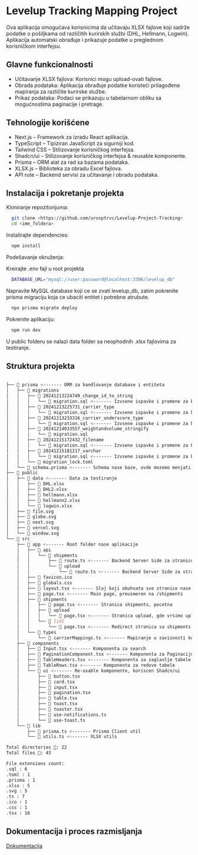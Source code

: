 
# Levelup Tracking Mapping Project

Ova aplikacija omogućava korisnicima da učitavaju XLSX fajlove koji sadrže podatke o pošiljkama od različitih kurirskih službi (DHL, Hellmann, Logwin). Aplikacija automatski obrađuje i prikazuje podatke u preglednom korisničkom interfejsu.


## Glavne funkcionalnosti

- Učitavanje XLSX fajlova: Korisnici mogu upload-ovati fajlove.
- Obrada podataka: Aplikacija obrađuje podatke koristeći prilagođene mapiranja za različite kurirske službe.
- Prikaz podataka: Podaci se prikazuju u tabelarnom obliku sa mogućnostima paginacije i pretrage.

## Tehnologije korišćene

 - Next.js – Framework za izradu React aplikacija.
 - TypeScript – Tipiziran JavaScript za sigurniji kod.
 - Tailwind CSS – Stilizovanje korisničkog interfejsa.
 - Shadcn/ui – Stilizovanje korisničkog interfejsa & reusable komponente.
 - Prisma – ORM alat za rad sa bazama podataka.
 - XLSX.js – Biblioteka za obradu Excel fajlova.
 - API rute – Backend servisi za učitavanje i obradu podataka.


## Instalacija i pokretanje projekta

Kloniranje repozitorijuma:

```bash
  git clone <https://github.com/urosptrvc/Levelup-Project-Tracking>
  cd <ime_foldera>
```

Instalirajte dependencies:

```bash
  npm install
```

Podešavanje okruženja:

Kreirajte .env fajl u root projekta

```bash
  DATABASE_URL="mysql://user:password@localhost:3306/levelup_db"
```

Napravite MySQL database koji ce se zvati levelup_db, zatim pokrenite prisma migraciju koja ce ubaciti entitet i  potrebne atrubute.

```bash
  npx prisma migrate deploy
```

Pokrenite aplikaciju:

```bash
  npm run dev
```
U public folderu se nalazi data folder sa neophodnih .xlsx fajlovima za testiranje.
## Struktura projekta
```bash

├── 📂 prisma <------- ORM za handlovanje database i entiteta
│   ├── 📂 migrations
│   │   ├── 📂 20241213224749_change_id_to_string
│   │   │   └── 📄 migration.sql <------- Izvsene ispavke i promene za bazu
│   │   ├── 📂 20241213225731_carrier_type
│   │   │   └── 📄 migration.sql <------- Izvsene ispavke i promene za bazu
│   │   ├── 📂 20241213233316_carrier_underscore_type
│   │   │   └── 📄 migration.sql <------- Izvsene ispavke i promene za bazu
│   │   ├── 📂 20241214033557_weightandvolume_stringify
│   │   │   └── 📄 migration.sql
│   │   ├── 📂 20241215172432_filename
│   │   │   └── 📄 migration.sql <------- Izvsene ispavke i promene za bazu
│   │   ├── 📂 20241215181217_varchar
│   │   │   └── 📄 migration.sql <------- Izvsene ispavke i promene za bazu
│   │   └── 📄 migration_lock.toml
│   └── 📄 schema.prisma <------- Schema nase baze, ovde mozemo menjati samu bazu
├── 📂 public
│   ├── 📂 data <------- Data za testiranje
│   │   ├── 📄 DHL.xlsx
│   │   ├── 📄 DHL2.xlsx
│   │   ├── 📄 hellmann.xlsx
│   │   ├── 📄 hellmann2.xlsx
│   │   └── 📄 logwin.xlsx
│   ├── 📄 file.svg
│   ├── 📄 globe.svg
│   ├── 📄 next.svg
│   ├── 📄 vercel.svg
│   └── 📄 window.svg
└── 📂 src
    ├── 📂 app <------- Root folder nase aplikacije
    │   ├── 📂 api
    │   │   └── 📂 shipments
    │   │       ├── 📄 route.ts <------- Backend Server Side za stranicu shipments
    │   │       └── 📂 upload
    │   │           └── 📄 route.ts <------- Backend Server Side za stranicu upload
    │   ├── 📄 favicon.ico
    │   ├── 📄 globals.css
    │   ├── 📄 layout.tsx <------- Sloj koji obuhvata sve stranice nase aplikacije
    │   ├── 📄 page.tsx <------- Main page, preusmeren na /shipments
    │   ├── 📂 shipments
    │   │   ├── 📄 page.tsx <------- Stranica shipments, pocetna
    │   │   ├── 📂 upload
    │   │   │   └── 📄 page.tsx <------- Stranica upload, gde vrsimo upload 
    │   │   └── 📂 [id]
    │   │       └── 📄 page.tsx <------- Redirect stranica sa shipments
    │   └── 📂 types
    │       └── 📄 carrierMappings.ts <------- Mapiranje u zavisnosti koji je carrier
    ├── 📂 components 
    │   ├── 📄 Input.tsx <------- Komponenta za search
    │   ├── 📄 PaginationComponent.tsx <------- Komponenta za Paginaciju
    │   ├── 📄 TableHeaders.tsx <------- Komponenta za zaglavlje tabele
    │   ├── 📄 TableRows.tsx <------- Komponenta za redove tabele
    │   └── 📂 ui <------- Re-usable komponente, koriscen Shadcn/ui
    │       ├── 📄 button.tsx
    │       ├── 📄 card.tsx
    │       ├── 📄 input.tsx
    │       ├── 📄 pagination.tsx
    │       ├── 📄 table.tsx
    │       ├── 📄 toast.tsx
    │       ├── 📄 toaster.tsx
    │       ├── 📄 use-notifications.ts
    │       └── 📄 use-toast.ts
    └── 📂 lib
        ├── 📄 prisma.ts <------- Prisma Client util
        └── 📄 utils.ts <------- XLSX utils

Total directories 📂: 22
Total files 📄: 43

File extensions count:
.sql : 6
.toml : 1
.prisma : 1
.xlsx : 5
.svg : 5
.ts : 7
.ico : 1
.css : 1
.tsx : 16
```

## Dokumentacija i proces razmisljanja

[Dokumentacija](https://linktodocumentation)

